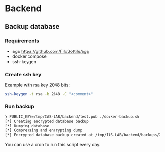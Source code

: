 # Backend

## Backup database

### Requirements
- age https://github.com/FiloSottile/age
- docker compose 
- ssh-keygen

### Create ssh key
Example with rsa key 2048 bits:
```bash
ssh-keygen -t rsa -b 2048 -C "<comment>"
```

### Run backup
```bash
❯ PUBLIC_KEY=/tmp/IAS-LAB/backend/test.pub ./docker-backup.sh
[*] Creating encrypted database backup
[*] Dumping database
[*] Compressing and encrypting dump
[*] Encrypted database backup created at /tmp/IAS-LAB/backend/backups/2022-11-19_18-23-47.age.gz
```
You can use a cron to run this script every day.